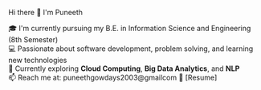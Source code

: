 Hi there 👋 I'm Puneeth 

🎓 I'm currently pursuing my B.E. in Information Science and Engineering (8th Semester)  
💻 Passionate about software development, problem solving, and learning new technologies  
🌱 Currently exploring **Cloud Computing**, **Big Data Analytics**, and **NLP**  
📫 Reach me at: puneethgowdays2003@gmailcom
📄 [Resume]





